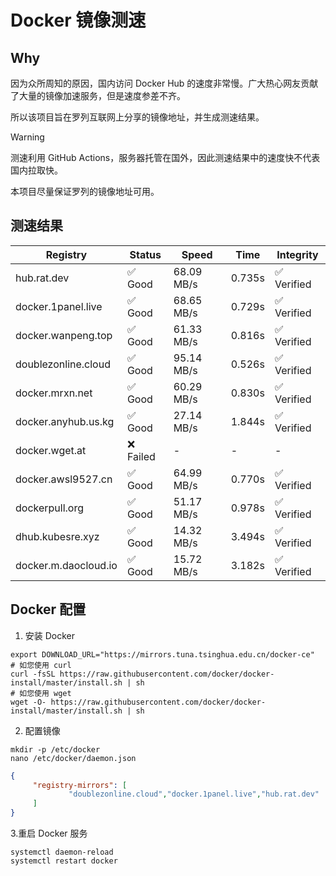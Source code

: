 # Docker 镜像测速

## Why

因为众所周知的原因，国内访问 Docker Hub 的速度非常慢。广大热心网友贡献了大量的镜像加速服务，但是速度参差不齐。


所以该项目旨在罗列互联网上分享的镜像地址，并生成测速结果。

> [!WARNING]
> 测速利用 GitHub Actions，服务器托管在国外，因此测速结果中的速度快不代表国内拉取快。
>

本项目尽量保证罗列的镜像地址可用。

## 测速结果

| Registry | Status | Speed | Time | Integrity |
|----------|--------|-------|------|-----------|
| hub.rat.dev | ✅ Good | 68.09 MB/s | 0.735s | ✅ Verified |
| docker.1panel.live | ✅ Good | 68.65 MB/s | 0.729s | ✅ Verified |
| docker.wanpeng.top | ✅ Good | 61.33 MB/s | 0.816s | ✅ Verified |
| doublezonline.cloud | ✅ Good | 95.14 MB/s | 0.526s | ✅ Verified |
| docker.mrxn.net | ✅ Good | 60.29 MB/s | 0.830s | ✅ Verified |
| docker.anyhub.us.kg | ✅ Good | 27.14 MB/s | 1.844s | ✅ Verified |
| docker.wget.at | ❌ Failed | - | - | - |
| docker.awsl9527.cn | ✅ Good | 64.99 MB/s | 0.770s | ✅ Verified |
| dockerpull.org | ✅ Good | 51.17 MB/s | 0.978s | ✅ Verified |
| dhub.kubesre.xyz | ✅ Good | 14.32 MB/s | 3.494s | ✅ Verified |
| docker.m.daocloud.io | ✅ Good | 15.72 MB/s | 3.182s | ✅ Verified |

## Docker 配置

1. 安装 Docker
```shell
export DOWNLOAD_URL="https://mirrors.tuna.tsinghua.edu.cn/docker-ce"
# 如您使用 curl
curl -fsSL https://raw.githubusercontent.com/docker/docker-install/master/install.sh | sh
# 如您使用 wget
wget -O- https://raw.githubusercontent.com/docker/docker-install/master/install.sh | sh
```

2. 配置镜像

```shell
mkdir -p /etc/docker
nano /etc/docker/daemon.json
```

```json
{
     "registry-mirrors": [
             "doublezonline.cloud","docker.1panel.live","hub.rat.dev"
     ]
}
```

 3.重启 Docker 服务
```shell
systemctl daemon-reload
systemctl restart docker
```
